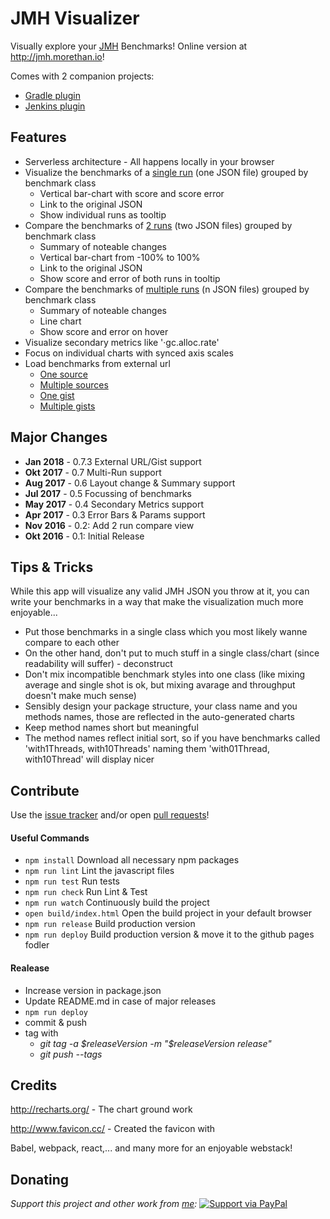 # JMH Visualizer

Visually explore your [JMH](http://openjdk.java.net/projects/code-tools/jmh/) Benchmarks! Online version at http://jmh.morethan.io!

Comes with 2 companion projects:
- [Gradle plugin](https://github.com/jzillmann/gradle-jmh-report)
- [Jenkins plugin](https://github.com/jenkinsci/jmh-report-plugin)


## Features

- Serverless architecture - All happens locally in your browser
- Visualize the benchmarks of a [single run](http://jmh.morethan.io?example=single) (one JSON file) grouped by benchmark class
  - Vertical bar-chart with score and score error 
  - Link to the original JSON
  - Show individual runs as tooltip
- Compare the benchmarks of [2 runs](http://jmh.morethan.io?example=two) (two JSON files) grouped by benchmark class
  - Summary of noteable changes
  - Vertical bar-chart from -100% to 100%
  - Link to the original JSON
  - Show score and error of both runs in tooltip
- Compare the benchmarks of [multiple runs](http://jmh.morethan.io?example=multi) (n JSON files) grouped by benchmark class
  - Summary of noteable changes
  - Line chart
  - Show score and error on hover
- Visualize secondary metrics like '·gc.alloc.rate'
- Focus on individual charts with synced axis scales
- Load benchmarks from external url
  - [One source](http://jmh.morethan.io?source=https://gist.githubusercontent.com/jzillmann/7d23b2382911cc434754a23773b06598/raw/1bcad4bb64624d8a2be15114a4eee4c406c3ae95/string-concatenation_jdk7.json)
  - [Multiple sources](http://jmh.morethan.io?sources=https://gist.githubusercontent.com/jzillmann/7d23b2382911cc434754a23773b06598/raw/1bcad4bb64624d8a2be15114a4eee4c406c3ae95/string-concatenation_jdk7.json,https://gist.githubusercontent.com/jzillmann/866d39d43b264f507a67368f2313baca/raw/d0ae1502e8c493e6814c83f2df345fecb763c078/string-concatenation_jdk8.json)
  - [One gist](http://jmh.morethan.io?gist=7d23b2382911cc434754a23773b06598)
  - [Multiple gists](http://jmh.morethan.io?gists=7d23b2382911cc434754a23773b06598,866d39d43b264f507a67368f2313baca)


## Major Changes

- **Jan 2018** - 0.7.3 External URL/Gist support
- **Okt 2017** - 0.7 Multi-Run support
- **Aug 2017** - 0.6 Layout change & Summary support
- **Jul 2017** - 0.5 Focussing of benchmarks
- **May 2017** - 0.4 Secondary Metrics support
- **Apr 2017** - 0.3 Error Bars & Params support
- **Nov 2016** - 0.2: Add 2 run compare view
- **Okt 2016** - 0.1: Initial Release


## Tips & Tricks

While this app will visualize any valid JMH JSON you throw at it, you can write your benchmarks in a way that make the visualization much more enjoyable...

- Put those benchmarks in a single class which you most likely wanne compare to each other
- On the other hand, don't put to much stuff in a single class/chart (since readability will suffer) - deconstruct
- Don't mix incompatible benchmark styles into one class (like mixing average and single shot is ok, but mixing avarage and throughput doesn't make much sense)
- Sensibly design your package structure, your class name and you methods names, those are reflected in the auto-generated charts
- Keep method names short but meaningful
- The method names reflect initial sort, so if you have benchmarks called 'with1Threads, with10Threads' naming them 'with01Thread, with10Thread' will display nicer


## Contribute

Use the [issue tracker](https://github.com/jzillmann/jmh-visualizer/issues) and/or open [pull requests](https://github.com/jzillmann/jmh-visualizer/pulls)!

#### Useful Commands

- ```npm install``` Download all necessary npm packages
- ```npm run lint``` Lint the javascript files
- ```npm run test``` Run tests
- ```npm run check``` Run Lint & Test
- ```npm run watch``` Continuously build the project
- ```open build/index.html``` Open the build project in your default browser
- ```npm run release``` Build production version
- ```npm run deploy``` Build production version & move it to the github pages fodler

#### Realease
- Increase version in package.json
- Update README.md in case of major releases
- ```npm run deploy```
- commit & push
- tag with
  - _git tag -a $releaseVersion -m "$releaseVersion release"_
  - _git push --tags_


## Credits

http://recharts.org/ - The chart ground work

http://www.favicon.cc/ - Created the favicon with

Babel, webpack, react,... and many more for an enjoyable webstack!


## Donating

_Support this project and other work from [me](https://github.com/jzillmann):_
[![Support via PayPal](https://cdn.rawgit.com/twolfson/paypal-github-button/1.0.0/dist/button.svg)](https://www.paypal.me/JohannesZillmann/5.4)

